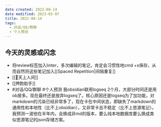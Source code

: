 ```yaml
---
date created: 2022-08-14
date modified: 2023-03-07
title: 2022-08-14
tags:
  - 对话/QQ/群聊
  - 个人预测
---
```


## 今天的灵感或闪念

- 将review标签加入linter，多次编辑的笔记，肯定会习惯性地cmd +s保存，从而自然将这些笔记加入[[Spaced Repetition|间隔重复]]
- [[🐤天上人间]]
- [[押韵助手]]
- #对话/QQ/群聊 #个人预测 我obsidian联用logseq 2个月，大部分时间还是用ob居多。现在最终还是放弃logseq了。核心原因还是logseq为了加功能，对markdown的污染已经非常多了，现在卡在中间状态，即缺失了markdown的通用性和本地性（比不上obsidian），又非常卡且不稳定（比不上思源笔记）。我预测一波他在半年内，会换成非md的版本，要么纯本地数据库要么换成类似思源笔记的json存储方案。
